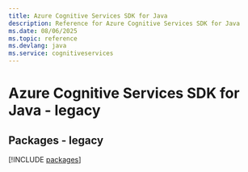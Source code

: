 ```yaml
---
title: Azure Cognitive Services SDK for Java
description: Reference for Azure Cognitive Services SDK for Java
ms.date: 08/06/2025
ms.topic: reference
ms.devlang: java
ms.service: cognitiveservices
---
```

# Azure Cognitive Services SDK for Java - legacy
## Packages - legacy
[!INCLUDE [packages](cognitive-services-index.md)]